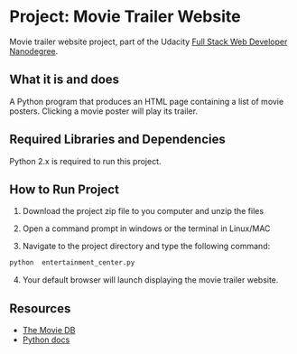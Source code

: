 # Project:  Movie Trailer Website

Movie trailer website project, part of the Udacity [Full Stack Web Developer
Nanodegree](https://www.udacity.com/course/full-stack-web-developer-nanodegree--nd004).

## What it is and does

A Python program that produces an HTML page containing a list of movie posters. Clicking a movie poster will play its trailer.


## Required Libraries and Dependencies

Python 2.x is required to run this project.

## How to Run Project

1. Download the project zip file to you computer and unzip the files 

1. Open a command prompt in windows or the terminal in Linux/MAC

1. Navigate to the project directory and type the following command:

```bash
python  entertainment_center.py
```

4. Your default browser will launch displaying the movie trailer website.


## Resources
- [The Movie DB](https://www.themoviedb.org/)
- [Python docs](https://docs.python.org/2/index.html)

